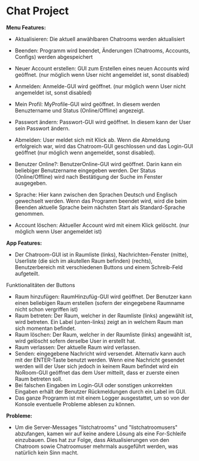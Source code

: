 # Chat Project

**Menu Features:**

- Aktualisieren: Die aktuell anwählbaren Chatrooms werden aktualisiert
- Beenden: Programm wird beendet,  Änderungen (Chatrooms, Accounts, Configs) werden abgespeichert

- Neuer Account erstellen: GUI zum Erstellen eines neuen Accounts wird geöffnet. (nur möglich wenn User nicht angemeldet ist, sonst disabled)
- Anmelden: Anmelde-GUI wird geöffnet. (nur möglich wenn User nicht angemeldet ist, sonst disabled)
- Mein Profil: MyProfile-GUI wird geöffnet. In diesem werden Benuztername und Status (Online/Offline) angezeigt.
- Passwort ändern: Passwort-GUI wird geöffnet. In diesem kann der User sein Passwort ändern.
- Abmelden: User meldet sich mit Klick ab. Wenn die Abmeldung erfolgreich war, wird das Chatroom-GUI geschlossen und das Login-GUI geöffnet (nur möglich wenn angemeldet, sonst disabled).

- Benutzer Online?: BenutzerOnline-GUI wird geöffnet. Darin kann ein beliebiger Benutzername eingegeben werden. Der Status (Online/Offline) wird nach Bestätigung der Suche im Fenster ausgegeben.
- Sprache: Hier kann zwischen den Sprachen Deutsch und Englisch gewechselt werden. Wenn das Programm beendet wird, wird die beim Beenden aktuelle Sprache beim nächsten Start als Standard-Sprache genommen.
- Account löschen: Aktueller Account wird mit einem Klick gelöscht. (nur möglich wenn User angemeldet ist)


**App Features:**

- Der Chatroom-GUI ist in Raumliste (links), Nachrichten-Fenster (mitte), Userliste (die sich im akutellen Raum befinden) (rechts), Benutzerbereich mit verschiedenen Buttons und einem Schreib-Feld aufgeteilt.

Funktionalitäten der Buttons
- Raum hinzufügen: RaumHinzufüg-GUI wird geöffnet. Der Benutzer kann einen beliebigen Raum erstellen (sofern der eingegebene Raumname nicht schon vergriffen ist)
- Raum betreten: Der Raum, welcher in der Raumliste (links) angewählt ist, wird betreten. Ein Label (unten-links) zeigt an in welchem Raum man sich momentan befindet.
- Raum löschen: Der Raum, welcher in der Raumliste (links) angewählt ist, wird gelöscht sofern derselbe User in erstellt hat.
- Raum verlassen: Der aktuelle Raum wird verlassen.
- Senden: eingegebene Nachricht wird versendet. Alternativ kann auch mit der ENTER-Taste benutzt werden. Wenn eine Nachricht gesendet werden will der User sich jedoch in keinem Raum befindet wird ein NoRoom-GUI geöffnet das dem User mitteilt, dass er zuerste einen Raum betreten soll.
- Bei falschen Eingaben im Login-GUI oder sonstigen unkorrekten Eingaben erhält der Benutzer Rückmeldungen durch ein Label im GUI.
- Das ganze Programm ist mit einem Logger ausgestattet, um so von der Konsole eventuelle Probleme ablesen zu können.


**Probleme:**

- Um die Server-Messages "listchatrooms" und "listchatroomusers" abzufangen, kamen wir auf keine andere Lösung als eine For-Schleife einzubauen. Dies hat zur Folge, dass Aktualisierungen von den Chatroom sowie Chatroomuser mehrmals ausgeführt werden, was natürlich kein Sinn macht.